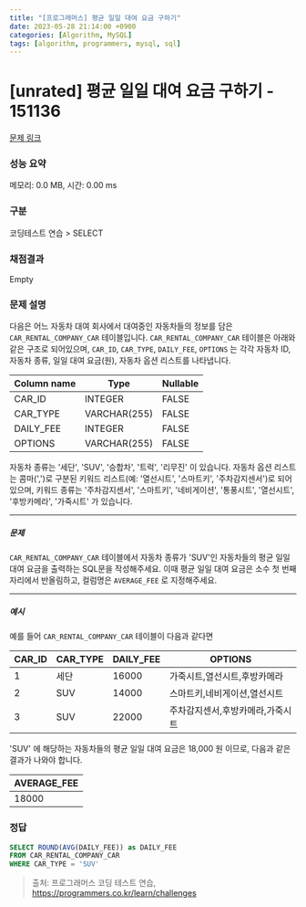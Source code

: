 ```yaml
---
title: "[프로그래머스] 평균 일일 대여 요금 구하기"
date: 2023-05-28 21:14:00 +0900
categories: [Algorithm, MySQL]
tags: [algorithm, programmers, mysql, sql]
---
```


# [unrated] 평균 일일 대여 요금 구하기 - 151136

[문제 링크](https://school.programmers.co.kr/learn/courses/30/lessons/151136)

### 성능 요약

메모리: 0.0 MB, 시간: 0.00 ms

### 구분

코딩테스트 연습 > SELECT

### 채점결과

Empty

### 문제 설명

<p>다음은 어느 자동차 대여 회사에서 대여중인 자동차들의 정보를 담은 <code>CAR_RENTAL_COMPANY_CAR</code> 테이블입니다. <code>CAR_RENTAL_COMPANY_CAR</code> 테이블은 아래와 같은 구조로 되어있으며, <code>CAR_ID</code>, <code>CAR_TYPE</code>, <code>DAILY_FEE</code>, <code>OPTIONS</code> 는 각각 자동차 ID, 자동차 종류, 일일 대여 요금(원), 자동차 옵션 리스트를 나타냅니다.</p>

| Column name | Type          | Nullable |
|-------------|---------------|----------|
| CAR_ID      | INTEGER       | FALSE    |
| CAR_TYPE    | VARCHAR(255)  | FALSE    |
| DAILY_FEE   | INTEGER       | FALSE    |
| OPTIONS     | VARCHAR(255)  | FALSE    |


<p>자동차 종류는 '세단', 'SUV', '승합차', '트럭', '리무진' 이 있습니다. 자동차 옵션 리스트는 콤마(',')로 구분된 키워드 리스트(예: '열선시트', '스마트키', '주차감지센서')로 되어있으며, 키워드 종류는 '주차감지센서', '스마트키', '네비게이션', '통풍시트', '열선시트', '후방카메라', '가죽시트' 가 있습니다.</p>

<hr>

<h5>문제</h5>

<p><code>CAR_RENTAL_COMPANY_CAR</code> 테이블에서 자동차 종류가 'SUV'인 자동차들의 평균 일일 대여 요금을 출력하는 SQL문을 작성해주세요. 이때 평균 일일 대여 요금은 소수 첫 번째 자리에서 반올림하고, 컬럼명은 <code>AVERAGE_FEE</code> 로 지정해주세요.</p>

<hr>

<h5>예시</h5>

<p>예를 들어 <code>CAR_RENTAL_COMPANY_CAR</code> 테이블이 다음과 같다면</p>

| CAR_ID | CAR_TYPE | DAILY_FEE | OPTIONS                        |
|--------|----------|-----------|--------------------------------|
|   1    |   세단   |   16000   | 가죽시트,열선시트,후방카메라 |
|   2    |   SUV    |   14000   | 스마트키,네비게이션,열선시트 |
|   3    |   SUV    |   22000   | 주차감지센서,후방카메라,가죽시트 |


<p>'SUV' 에 해당하는 자동차들의 평균 일일 대여 요금은 18,000 원 이므로, 다음과 같은 결과가 나와야 합니다.</p>

| AVERAGE_FEE |
|-------------|
|  18000      |


### 정답

```sql
SELECT ROUND(AVG(DAILY_FEE)) as DAILY_FEE
FROM CAR_RENTAL_COMPANY_CAR
WHERE CAR_TYPE = 'SUV'
```

> 출처: 프로그래머스 코딩 테스트 연습, https://programmers.co.kr/learn/challenges

